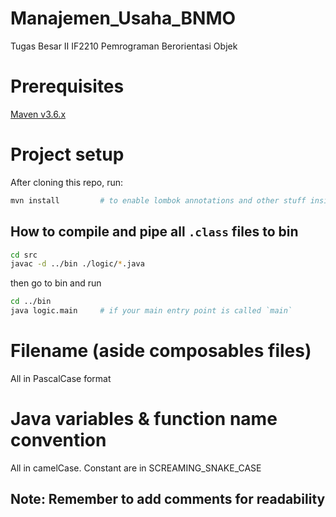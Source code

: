 # Manajemen_Usaha_BNMO
Tugas Besar II IF2210 Pemrograman Berorientasi Objek

# Prerequisites
[Maven v3.6.x](https://maven.apache.org/download.cgi)

# Project setup
After cloning this repo, run:
```bash
mvn install         # to enable lombok annotations and other stuff inside pom.xml
```

## How to compile and pipe all `.class` files to bin 
```bash
cd src
javac -d ../bin ./logic/*.java
```

then go to bin and run
```bash
cd ../bin
java logic.main     # if your main entry point is called `main`
```

# Filename (aside composables files)
All in PascalCase format

# Java variables & function name convention
All in camelCase. Constant are in SCREAMING_SNAKE_CASE

## Note: Remember to add comments for readability

